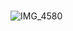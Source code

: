 # 

![IMG_4580](https://user-images.githubusercontent.com/67153136/186696899-b34b3a90-996d-4d33-9068-e3da301b7d51.PNG)
